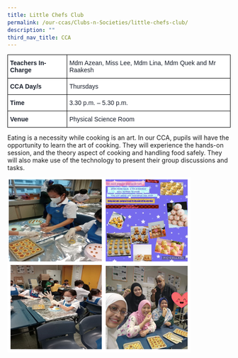 ```yaml
---
title: Little Chefs Club
permalink: /our-ccas/Clubs-n-Societies/little-chefs-club/
description: ""
third_nav_title: CCA
---
```

<style type="text/css">
.tg  {border-collapse:collapse;border-spacing:0;}
.tg td{border-color:black;border-style:solid;border-width:1px;font-family:Arial, sans-serif;font-size:14px;
  overflow:hidden;padding:10px 5px;word-break:normal;}
.tg th{border-color:black;border-style:solid;border-width:1px;font-family:Arial, sans-serif;font-size:14px;
  font-weight:normal;overflow:hidden;padding:10px 5px;word-break:normal;}
.tg .tg-mcsk{background-color:#FFF;color:#1A202C;font-weight:bold;text-align:left;vertical-align:top}
.tg .tg-ryel{background-color:#FFF;color:#1A202C;text-align:left;vertical-align:top}
</style>
<table class="tg">
<thead>
  <tr>
    <th class="tg-mcsk">Teachers In-Charge</th>
    <th class="tg-ryel">Mdm Azean, Miss Lee, Mdm Lina, Mdm Quek and Mr Raakesh</th>
  </tr>
</thead>
<tbody>
  <tr>
    <td class="tg-mcsk">CCA Day/s</td>
    <td class="tg-ryel">Thursdays</td>
  </tr>
  <tr>
    <td class="tg-mcsk">Time</td>
    <td class="tg-ryel">3.30 p.m. – 5.30 p.m.</td>
  </tr>
  <tr>
    <td class="tg-mcsk">Venue</td>
    <td class="tg-ryel">Physical Science Room</td>
  </tr>
</tbody>
</table>

Eating is a necessity while cooking is an art. In our CCA, pupils will have the opportunity to learn the art of cooking. They will experience the hands-on session, and the theory aspect of cooking and handling food safely. They will also make use of the technology to present their group discussions and tasks. 

![](/images/Little%20Chef%20(1).png)